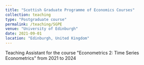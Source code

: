 ```yaml
---
title: "Scottish Graduate Programme of Economics Courses"
collection: teaching
type: "Postgraduate course"
permalink: /teaching/SGPE
venue: "University of Edinburgh"
date: 2021-09-01
location: "Edinburgh, United Kingdom"
---
```


Teaching Assistant for the course "Econometrics 2: Time Series Econometrics" from 2021 to 2024
